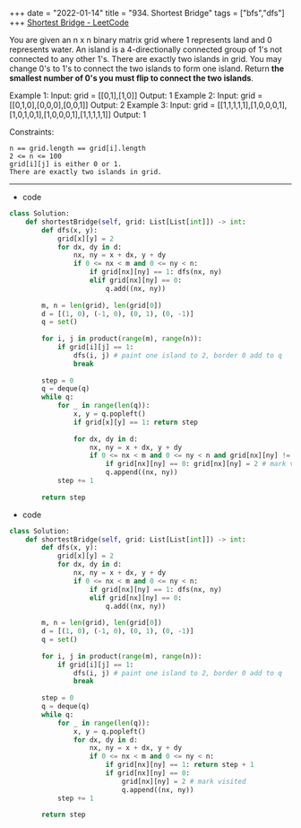 +++ 
date = "2022-01-14"
title = "934. Shortest Bridge"
tags = ["bfs","dfs"]
+++
[Shortest Bridge - LeetCode](https://leetcode.com/problems/shortest-bridge/)

You are given an n x n binary matrix grid where 1 represents land and 0 represents water.
An island is a 4-directionally connected group of 1's not connected to any other 1's. There are exactly two islands in grid.
You may change 0's to 1's to connect the two islands to form one island.
Return __the smallest number of __0__'s you must flip to connect the two islands__.
 
Example 1:
Input: grid = [[0,1],[1,0]] Output: 1 
Example 2:
Input: grid = [[0,1,0],[0,0,0],[0,0,1]] Output: 2 
Example 3:
Input: grid = [[1,1,1,1,1],[1,0,0,0,1],[1,0,1,0,1],[1,0,0,0,1],[1,1,1,1,1]] Output: 1 
 
Constraints:

	n == grid.length == grid[i].length
	2 <= n <= 100
	grid[i][j] is either 0 or 1.
	There are exactly two islands in grid.

---
- code
```py
class Solution:
    def shortestBridge(self, grid: List[List[int]]) -> int:
        def dfs(x, y):
            grid[x][y] = 2
            for dx, dy in d:
                nx, ny = x + dx, y + dy
                if 0 <= nx < m and 0 <= ny < n:
                    if grid[nx][ny] == 1: dfs(nx, ny)
                    elif grid[nx][ny] == 0: 
                        q.add((nx, ny))
                        
        m, n = len(grid), len(grid[0])
        d = [(1, 0), (-1, 0), (0, 1), (0, -1)]
        q = set()
        
        for i, j in product(range(m), range(n)):
            if grid[i][j] == 1:
                dfs(i, j) # paint one island to 2, border 0 add to q
                break
        
        step = 0
        q = deque(q)
        while q:
            for _ in range(len(q)):
                x, y = q.popleft()
                if grid[x][y] == 1: return step
                
                for dx, dy in d:
                    nx, ny = x + dx, y + dy
                    if 0 <= nx < m and 0 <= ny < n and grid[nx][ny] != 2:
                        if grid[nx][ny] == 0: grid[nx][ny] = 2 # mark visited
                        q.append((nx, ny))
            step += 1
                        
        return step
```
- code
```py
class Solution:
    def shortestBridge(self, grid: List[List[int]]) -> int:
        def dfs(x, y):
            grid[x][y] = 2
            for dx, dy in d:
                nx, ny = x + dx, y + dy
                if 0 <= nx < m and 0 <= ny < n:
                    if grid[nx][ny] == 1: dfs(nx, ny)
                    elif grid[nx][ny] == 0: 
                        q.add((nx, ny))
                        
        m, n = len(grid), len(grid[0])
        d = [(1, 0), (-1, 0), (0, 1), (0, -1)]
        q = set()
        
        for i, j in product(range(m), range(n)):
            if grid[i][j] == 1:
                dfs(i, j) # paint one island to 2, border 0 add to q
                break
        
        step = 0
        q = deque(q)
        while q:
            for _ in range(len(q)):
                x, y = q.popleft()
                for dx, dy in d:
                    nx, ny = x + dx, y + dy
                    if 0 <= nx < m and 0 <= ny < n:
                        if grid[nx][ny] == 1: return step + 1
                        if grid[nx][ny] == 0: 
                            grid[nx][ny] = 2 # mark visited
                            q.append((nx, ny))
            step += 1
                        
        return step

```
